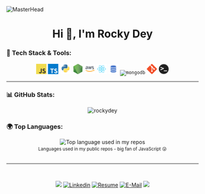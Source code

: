 ![MasterHead](https://i.ibb.co.com/PGfbzytC/Github-Banner.gif)

<h1 align="center">Hi 👋, I'm Rocky Dey</h1>

### 🚀 Tech Stack & Tools:
<p align="center">
  <code><img height="27" src="https://raw.githubusercontent.com/github/explore/80688e429a7d4ef2fca1e82350fe8e3517d3494d/topics/javascript/javascript.png" alt="javascript"></code>
<code><img height="27" src="https://raw.githubusercontent.com/github/explore/80688e429a7d4ef2fca1e82350fe8e3517d3494d/topics/typescript/typescript.png" alt="typescript"></code>
<code><img height="30" src="https://raw.githubusercontent.com/github/explore/80688e429a7d4ef2fca1e82350fe8e3517d3494d/topics/python/python.png" alt="python"></code>
<code><img height="27" src="https://raw.githubusercontent.com/github/explore/80688e429a7d4ef2fca1e82350fe8e3517d3494d/topics/nodejs/nodejs.png" alt="nodejs"></code>
<code><img height="27" src="https://raw.githubusercontent.com/github/explore/80688e429a7d4ef2fca1e82350fe8e3517d3494d/topics/aws/aws.png" alt="aws"></code>
<code><img height="27" src="https://raw.githubusercontent.com/github/explore/80688e429a7d4ef2fca1e82350fe8e3517d3494d/topics/react/react.png" alt="react"></code>
<code><img height="27" src="https://raw.githubusercontent.com/github/explore/80688e429a7d4ef2fca1e82350fe8e3517d3494d/topics/sql/sql.png" alt="sql"></code>
<code><img height="27" src="https://encrypted-tbn0.gstatic.com/images?q=tbn%3AANd9GcSTTzPAw-55ssm1Im594xYZ9eRQu2JylrkYLg&usqp=CAU" alt="mongodb"></code>
<code><img height="27" src="https://raw.githubusercontent.com/devicons/devicon/master/icons/git/git-original.svg" alt="git"></code>
<code><img height="27" src="https://raw.githubusercontent.com/github/explore/80688e429a7d4ef2fca1e82350fe8e3517d3494d/topics/terminal/terminal.png" alt="terminal"></code>
</p>

---

### 📊 GitHub Stats:
  <p align="center"> <img src="https://github-readme-stats.vercel.app/api?username=rockydey&show_icons=true&theme=gotham" alt="rockydey" />


### 🌍 Top Languages:
<div align="center">
  <img width="" src="https://github-readme-stats.vercel.app/api/top-langs/?username=rockydey&layout=compact&hide_title=1&card_width=300&theme=dark&title_color=268F77&text_color=ffffff&bg_color=000000" alt="Top language used in my repos" />
  <br />
  <small>Languages used in my public repos - big fan of JavaScript 😛</small>
  <br />
  <br />
</div>

---

&nbsp;<div align="center">
  <img src="https://badges.pufler.dev/visits/rockydey/rockydey?color=black&logo=github" />
  [![Linkedin](https://img.shields.io/badge/linked-in-369?style=flat-square&logo=linkedin&logoColor=white&color=blue)](https://www.linkedin.com/in/deyrocky/)
  [![Resume](https://img.shields.io/badge/Resume-Download-orange?style=flat-square&logo=adobeacrobatreader&logoColor=white)](https://drive.google.com/file/d/1MNLxfbyeVU0j5vGlflGWpYJx2cSTQ5RK/view?usp=sharing)
  [![E-Mail](https://img.shields.io/badge/email-reveal-2a8?style=flat-square&logo=gmail&logoColor=white)](mailto:rockydey077@gmail.com)
  <img src="https://komarev.com/ghpvc/?username=rockydey&style=plastic&label=Views"><img>
</div>
